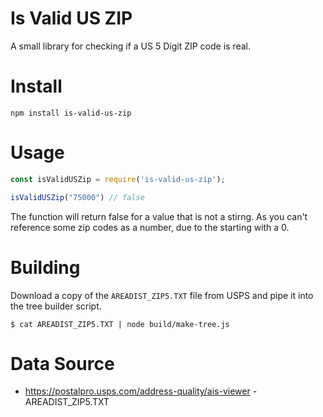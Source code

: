 # Is Valid US ZIP

A small library for checking if a US 5 Digit ZIP code is real.

# Install

```
npm install is-valid-us-zip
```

# Usage 

```js
const isValidUSZip = require('is-valid-us-zip');

isValidUSZip("75000") // false
```

The function will return false for a value that is not a stirng. As you can't reference some zip codes as a number, due to the starting with a 0.

# Building 

Download a copy of the `AREADIST_ZIP5.TXT` file from USPS and pipe it into the tree builder script.

```
$ cat AREADIST_ZIP5.TXT | node build/make-tree.js
```

# Data Source

 - https://postalpro.usps.com/address-quality/ais-viewer - AREADIST_ZIP5.TXT